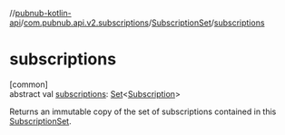 //[pubnub-kotlin-api](../../../index.md)/[com.pubnub.api.v2.subscriptions](../index.md)/[SubscriptionSet](index.md)/[subscriptions](subscriptions.md)

# subscriptions

[common]\
abstract val [subscriptions](subscriptions.md): [Set](https://kotlinlang.org/api/core/kotlin-stdlib/kotlin.collections/-set/index.html)&lt;[Subscription](../-subscription/index.md)&gt;

Returns an immutable copy of the set of subscriptions contained in this [SubscriptionSet](index.md).
